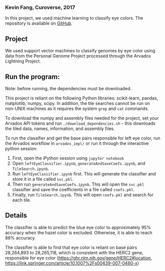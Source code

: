 ### Kevin Fang, Curoverse, 2017

In this project, we used machine learning to classify eye colors. The repository is available on [GitHub](https://github.com/kevin-fang/lightning-eye-classifier).

## Project

We used support vector machines to classify genomes by eye color using data from the Personal Genome Project processed through the Arvados Lightning Project.

## Run the program:

Note: before running, the dependencies must be downloaded.

This project is reliant on the following Python libraries: scikit-learn, pandas, matplotlib, numpy, scipy. In addition, the tile searches cannot be run on non-UNIX machines as it requires the system `grep` and `cat` commands.

To download the numpy and assembly files needed for the project, set your Arvados API tokens and run `./download_dependencies.sh` - this downloads the tiled data, names, information, and assembly files.

To run the classifier and get the base pairs responsible for left eye color, run the Arvados workflow in `arvados_impl/` or run it through the interactive python session:  
1. First, open the iPython session using `jupyter notebook`  
2. Open `leftEyeClassifier.ipynb`, `generateAndSaveCoefs.ipynb`, and `TileSearch.ipynb`.  
3. Run `leftEyeClassifier.ipynb` first. This will generate the classifier and store it in a file called `svc.pkl`.  
4. Then run `generateAndSaveCoefs.ipynb`. This will open the `svc.pkl` classifier and save the coefficients in a file called `coefs.pkl`.  
5. Finally, run `TileSearch.ipynb`. This will open `coefs.pkl` and search for each tile.  

## Details
The classifier is able to predict the blue eye color to approximately 95% accuracy when the hazel color is excluded. Otherwise, it is able to reach 88% accuracy. 

The classifier is able to find that eye color is reliant on base pairs 28,264,893 to 28,265,118, which is consistent with the HERC2 gene, responsible for eye color (https://ghr.nlm.nih.gov/gene/HERC2#location, https://link.springer.com/article/10.1007%2Fs00439-007-0460-x)

